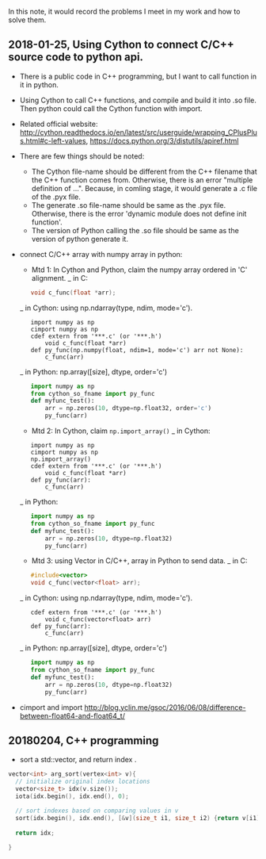 In this note, it would record the problems I meet in my work and how to solve them.

## 2018-01-25, Using Cython to connect C/C++ source code to python api.
  + There is a public code in C++ programming, but I want to call function in it in python.
  + Using Cython to call C++ functions, and compile and build it into .so file. Then python could call the Cython function with import.
  + Related official website: <http://cython.readthedocs.io/en/latest/src/userguide/wrapping_CPlusPlus.html#c-left-values>, <https://docs.python.org/3/distutils/apiref.html>
  + There are few things should be noted:
    * The Cython file-name should be different from the C++ filename that the C++ function comes from. Otherwise, there is an error "multiple definition of ...". Because, in comling stage, it would generate a .c file of the .pyx file.
    * The generate .so file-name should be same as the .pyx file. Otherwise, there is the error 'dynamic module does not define init function'.
    * The version of Python calling the .so file should be same as the version of python generate it.
    
  + connect C/C++ array with numpy array in python:
    * Mtd 1: In Cython and Python, claim the numpy array ordered in 'C' alignment.
     _ in C: 
     ```c++
        void c_func(float *arr);
     ```
     _ in Cython: using np.ndarray(type, ndim, mode='c').
     ```cython
        import numpy as np
        cimport numpy as np
        cdef extern from '***.c' (or '***.h')
            void c_func(float *arr)
        def py_func(np.numpy(float, ndim=1, mode='c') arr not None):
            c_func(arr)
     ```    
     _ in Python: np.array([size], dtype, order='c')
     ```python
        import numpy as np
        from cython_so_fname import py_func
        def myfunc_test():
            arr = np.zeros(10, dtype=np.float32, order='c')
            py_func(arr)
     ```
    * Mtd 2: In Cython, claim ```np.import_array()```
     _ in Cython:
     ```cython
        import numpy as np
        cimport numpy as np
        np.import_array()
        cdef extern from '***.c' (or '***.h')
            void c_func(float *arr)
        def py_func(arr):
            c_func(arr)
     ```    
     _ in Python:
     ```python
        import numpy as np
        from cython_so_fname import py_func
        def myfunc_test():
            arr = np.zeros(10, dtype=np.float32)
            py_func(arr) 
     ```
     * Mtd 3: using Vector in C/C++, array in Python to send data.
     _ in C: 
     ```c++
        #include<vector>
        void c_func(vector<float> arr);
     ```
     _ in Cython: using np.ndarray(type, ndim, mode='c').
     ```cython
        cdef extern from '***.c' (or '***.h')
            void c_func(vector<float> arr)
        def py_func(arr):
            c_func(arr)
     ```    
     _ in Python: np.array([size], dtype, order='c')
     ```python
        import numpy as np
        from cython_so_fname import py_func
        def myfunc_test():
            arr = np.zeros(10, dtype=np.float32)
            py_func(arr)
     ```
  + cimport and import <http://blog.yclin.me/gsoc/2016/06/08/difference-between-float64-and-float64_t/>
  
  
## 20180204, C++ programming
  + sort a std::vector, and return index .
  ```c++
  vector<int> arg_sort(vertex<int> v){
    // initialize original index locations
    vector<size_t> idx(v.size());
    iota(idx.begin(), idx.end(), 0);

    // sort indexes based on comparing values in v
    sort(idx.begin(), idx.end(), [&v](size_t i1, size_t i2) {return v[i1] < v[i2];});
         
    return idx;
       
  }

  ```


